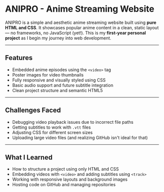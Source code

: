# ANIPRO - Anime Streaming Website

ANIPRO is a simple and aesthetic anime streaming website built using **pure HTML and CSS**. It showcases popular anime content in a clean, static layout — no frameworks, no JavaScript (yet!). This is my **first-year personal project** as I begin my journey into web development.

---

## Features

-  Embedded anime episodes using the `<video>` tag
-  Poster images for video thumbnails
-  Fully responsive and visually styled using CSS
-  Basic audio support and future subtitle integration
-  Clean project structure and semantic HTML5

---

##  Challenges Faced

- Debugging video playback issues due to incorrect file paths
- Getting subtitles to work with `.vtt` files
- Adjusting CSS for different screen sizes
- Uploading large video files (and realizing GitHub isn't ideal for that)

---

##  What I Learned

- How to structure a project using only HTML and CSS
- Embedding videos with `<video>` and adding subtitles using `<track>`
- Working with responsive layouts and background images
- Hosting code on GitHub and managing repositories
